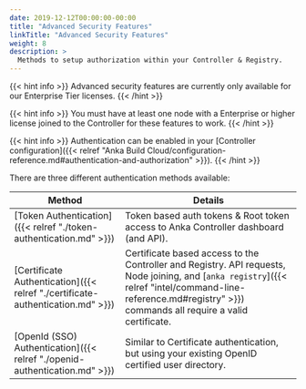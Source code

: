 ```yaml
---
date: 2019-12-12T00:00:00-00:00
title: "Advanced Security Features"
linkTitle: "Advanced Security Features"
weight: 8
description: >
  Methods to setup authorization within your Controller & Registry.
---
```


{{< hint info >}}
Advanced security features are currently only available for our Enterprise Tier licenses.
{{< /hint >}}

{{< hint info >}}
You must have at least one node with a Enterprise or higher license joined to the Controller for these features to work.
{{< /hint >}}

{{< hint info >}}
Authentication can be enabled in your [Controller configuration]({{< relref "Anka Build Cloud/configuration-reference.md#authentication-and-authorization" >}}).
{{< /hint >}}

There are three different authentication methods available:

**Method** | **Details**
--- | ---
[Token Authentication]({{< relref "./token-authentication.md" >}}) | Token based auth tokens & Root token access to Anka Controller dashboard (and API).
[Certificate Authentication]({{< relref "./certificate-authentication.md" >}}) | Certificate based access to the Controller and Registry. API requests, Node joining, and [`anka registry`]({{< relref "intel/command-line-reference.md#registry" >}}) commands all require a valid certificate.
[OpenId (SSO) Authentication]({{< relref "./openid-authentication.md" >}}) | Similar to Certificate authentication, but using your existing OpenID certified user directory.

